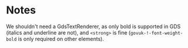 # Notes

We shouldn't need a GdsTextRenderer, as only bold is supported in GDS (italics and underline are not), and `<strong>` is fine (`govuk-!-font-weight-bold` is only required on other elements).